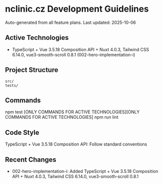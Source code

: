 # nclinic.cz Development Guidelines

Auto-generated from all feature plans. Last updated: 2025-10-06

## Active Technologies
- TypeScript + Vue 3.5.18 Composition API + Nuxt 4.0.3, Tailwind CSS 6.14.0, vue3-smooth-scroll 0.8.1 (002-hero-implementation-i)

## Project Structure
```
src/
tests/
```

## Commands
npm test [ONLY COMMANDS FOR ACTIVE TECHNOLOGIES][ONLY COMMANDS FOR ACTIVE TECHNOLOGIES] npm run lint

## Code Style
TypeScript + Vue 3.5.18 Composition API: Follow standard conventions

## Recent Changes
- 002-hero-implementation-i: Added TypeScript + Vue 3.5.18 Composition API + Nuxt 4.0.3, Tailwind CSS 6.14.0, vue3-smooth-scroll 0.8.1

<!-- MANUAL ADDITIONS START -->
<!-- MANUAL ADDITIONS END -->